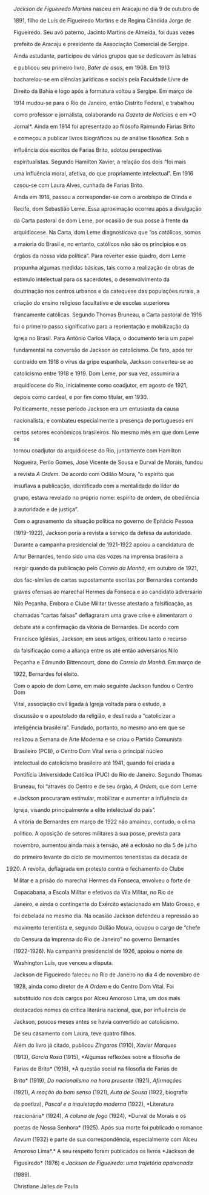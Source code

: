 

*Jackson de Figueiredo Martins* nasceu em Aracaju no dia 9 de outubro de

1891, filho de Luís de Figueiredo Martins e de Regina Cândida Jorge de

Figueiredo. Seu avô paterno, Jacinto Martins de Almeida, foi duas vezes

prefeito de Aracaju e presidente da Associação Comercial de Sergipe.



Ainda estudante, participou de vários grupos que se dedicavam às letras

e publicou seu primeiro livro, *Bater de asas*, em 1908. Em 1913

bacharelou-se em ciências jurídicas e sociais pela Faculdade Livre de

Direito da Bahia e logo após a formatura voltou a Sergipe. Em março de

1914 mudou-se para o Rio de Janeiro, então Distrito Federal, e trabalhou

como professor e jornalista, colaborando na *Gazeta de Notícias* e em *O

Jornal*. Ainda em 1914 foi apresentado ao filósofo Raimundo Farias Brito

e começou a publicar livros biográficos ou de análise filosófica. Sob a

influência dos escritos de Farias Brito, adotou perspectivas

espiritualistas. Segundo Hamilton Xavier, a relação dos dois “foi mais

uma influência moral, afetiva, do que propriamente intelectual”. Em 1916

casou-se com Laura Alves, cunhada de Farias Brito.



Ainda em 1916, passou a corresponder-se com o arcebispo de Olinda e

Recife, dom Sebastião Leme. Essa aproximação ocorreu após a divulgação

da Carta pastoral de dom Leme, por ocasião de sua posse à frente da

arquidiocese. Na Carta, dom Leme diagnosticava que “os católicos, somos

a maioria do Brasil e, no entanto, católicos não são os princípios e os

órgãos da nossa vida política”. Para reverter esse quadro, dom Leme

propunha algumas medidas básicas, tais como a realização de obras de

estímulo intelectual para os sacerdotes, o desenvolvimento da

doutrinação nos centros urbanos e da catequese das populações rurais, a

criação do ensino religioso facultativo e de escolas superiores

francamente católicas. Segundo Thomas Bruneau, a Carta pastoral de 1916

foi o primeiro passo significativo para a reorientação e mobilização da

Igreja no Brasil. Para Antônio Carlos Vilaça, o documento teria um papel

fundamental na conversão de Jackson ao catolicismo. De fato, após ter

contraído em 1918 o vírus da gripe espanhola, Jackson converteu-se ao

catolicismo entre 1918 e 1919. Dom Leme, por sua vez, assumiria a

arquidiocese do Rio, inicialmente como coadjutor, em agosto de 1921,

depois como cardeal, e por fim como titular, em 1930.



Politicamente, nesse período Jackson era um entusiasta da causa

nacionalista, e combateu especialmente a presença de portugueses em

certos setores econômicos brasileiros. No mesmo mês em que dom Leme se

tornou coadjutor da arquidiocese do Rio, juntamente com Hamilton

Nogueira, Perilo Gomes, José Vicente de Sousa e Durval de Morais, fundou

a revista *A Ordem*. De acordo com Odilão Moura, “o espírito que

insuflava a publicação, identificado com a mentalidade do líder do

grupo, estava revelado no próprio nome: espírito de ordem, de obediência

à autoridade e de justiça”.



Com o agravamento da situação política no governo de Epitácio Pessoa

(1919-1922), Jackson poria a revista a serviço da defesa da autoridade.

Durante a campanha presidencial de 1921-1922 apoiou a candidatura de

Artur Bernardes, tendo sido uma das vozes na imprensa brasileira a

reagir quando da publicação pelo *Correio da Manhã*, em outubro de 1921,

dos fac-símiles de cartas supostamente escritas por Bernardes contendo

graves ofensas ao marechal Hermes da Fonseca e ao candidato adversário

Nilo Peçanha. Embora o Clube Militar tivesse atestado a falsificação, as

chamadas “cartas falsas” deflagraram uma grave crise e alimentaram o

debate até a confirmação da vitória de Bernardes. De acordo com

Francisco Iglésias, Jackson, em seus artigos, criticou tanto o recurso

da falsificação como a aliança entre os até então adversários Nilo

Peçanha e Edmundo Bittencourt, dono do *Correio da Manhã*. Em março de

1922, Bernardes foi eleito.



Com o apoio de dom Leme, em maio seguinte Jackson fundou o Centro Dom

Vital, associação civil ligada à Igreja voltada para o estudo, a

discussão e o apostolado da religião, e destinada a “catolicizar a

inteligência brasileira”. Fundado, portanto, no mesmo ano em que se

realizou a Semana de Arte Moderna e se criou o Partido Comunista

Brasileiro (PCB), o Centro Dom Vital seria o principal núcleo

intelectual do catolicismo brasileiro até 1941, quando foi criada a

Pontifícia Universidade Católica (PUC) do Rio de Janeiro. Segundo Thomas

Bruneau, foi “através do Centro e de seu órgão, *A Ordem*, que dom Leme

e Jackson procuraram estimular, mobilizar e aumentar a influência da

Igreja, visando principalmente a elite intelectual do país”.



A vitória de Bernardes em março de 1922 não amainou, contudo, o clima

político. A oposição de setores militares à sua posse, prevista para

novembro, aumentou ainda mais a tensão, até a eclosão no dia 5 de julho

do primeiro levante do ciclo de movimentos tenentistas da década de

1920. A revolta, deflagrada em protesto contra o fechamento do Clube

Militar e a prisão do marechal Hermes da Fonseca, envolveu o forte de

Copacabana, a Escola Militar e efetivos da Vila Militar, no Rio de

Janeiro, e ainda o contingente do Exército estacionado em Mato Grosso, e

foi debelada no mesmo dia. Na ocasião Jackson defendeu a repressão ao

movimento tenentista e, segundo Odilão Moura, ocupou o cargo de “chefe

da Censura da Imprensa do Rio de Janeiro” no governo Bernardes

(1922-1926). Na campanha presidencial de 1926, apoiou o nome de

Washington Luís, que venceu a disputa.



Jackson de Figueiredo faleceu no Rio de Janeiro no dia 4 de novembro de

1928, ainda como diretor de *A Ordem* e do Centro Dom Vital. Foi

substituído nos dois cargos por Alceu Amoroso Lima, um dos mais

destacados nomes da crítica literária nacional, que, por influência de

Jackson, poucos meses antes se havia convertido ao catolicismo.



De seu casamento com Laura, teve quatro filhos.



Além do livro já citado, publicou *Zíngaros* (1910), *Xavier Marques*

(1913), *Garcia Rosa* (1915), *Algumas reflexões sobre a filosofia de

Farias de Brito* (1916), *A questão social na filosofia de Farias de

Brito* (1919), *Do nacionalismo na hora presente* (1921), *Afirmações*

(1921), *A reação do bom senso* (1921), *Auta de Sousa* (1922, biografia

da poetiza), *Pascal e a inquietação moderna* (1922), *Literatura

reacionária* (1924), *A coluna de fogo* (1924), *Durval de Morais e os

poetas de Nossa Senhora* (1925). Após sua morte foi publicado o romance

*Aevum* (1932) e parte de sua correspondência, especialmente com Alceu

Amoroso Lima*.* A seu respeito foram publicados os livros *Jackson de

Figueiredo* (1976) e *Jackson de Figueiredo: uma trajetória apaixonada*

(1989).



Christiane Jalles de Paula



